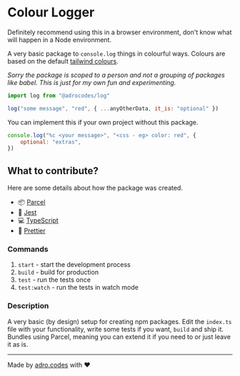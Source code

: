 # Colour Logger

Definitely recommend using this in a browser environment, don't know what will happen in a Node environment.

A very basic package to `console.log` things in colourful ways. Colours are based on the default [tailwind colours](https://tailwindcss.com/docs/customizing-colors#default-color-palette).

_Sorry the package is scoped to a person and not a grouping of packages like babel. This is just for my own fun and experimenting._

```js
import log from "@adrocodes/log"

log("some message", "red", { ...anyOtherData, it_is: "optional" })
```

You can implement this if your own project without this package.

```js
console.log("%c <your message>", "<css - eg> color: red", {
	optional: "extras",
})
```

## What to contribute?

Here are some details about how the package was created.

- 📦 [Parcel](https://parceljs.org/)
- 📝 [Jest](https://jestjs.io/)
- 💻 [TypeScript](https://www.typescriptlang.org/)
- 💅 [Prettier](https://prettier.io/)

### Commands

1. `start` - start the development process
2. `build` - build for production
3. `test` - run the tests once
4. `test:watch` - run the tests in watch mode

### Description

A very basic (by design) setup for creating npm packages. Edit the `index.ts` file with your functionality, write some tests if you want, `build` and ship it. Bundles using Parcel, meaning you can extend it if you need to or just leave it as is.

---

Made by [adro.codes](https://github.com/HurricaneInteractive) with ❤️
